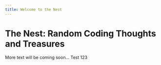 ```yaml
---
title: Welcome to the Nest
---
```


# The Nest: Random Coding Thoughts and Treasures

More text will be coming soon...
Test 123